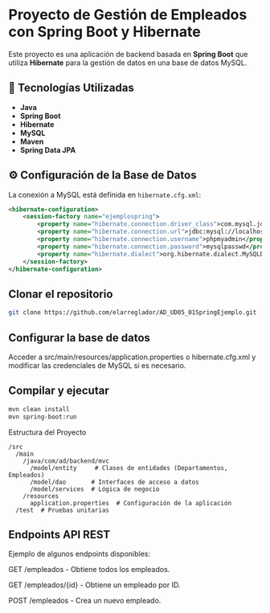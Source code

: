 # Proyecto de Gestión de Empleados con Spring Boot y Hibernate

Este proyecto es una aplicación de backend basada en **Spring Boot** que utiliza **Hibernate** para la gestión de datos en una base de datos MySQL.

## 📌 Tecnologías Utilizadas
- **Java**
- **Spring Boot**
- **Hibernate**
- **MySQL**
- **Maven**
- **Spring Data JPA**

## ⚙️ Configuración de la Base de Datos

La conexión a MySQL está definida en `hibernate.cfg.xml`:

```xml
<hibernate-configuration>
    <session-factory name="ejemplospring">
        <property name="hibernate.connection.driver_class">com.mysql.jdbc.Driver</property>
        <property name="hibernate.connection.url">jdbc:mysql://localhost/ejemplo</property>
        <property name="hibernate.connection.username">phpmyadmin</property>
        <property name="hibernate.connection.password">mysqlpasswd</property>
        <property name="hibernate.dialect">org.hibernate.dialect.MySQLDialect</property>
    </session-factory>
</hibernate-configuration>
```

## Clonar el repositorio

```bash
git clone https://github.com/elarreglador/AD_UD05_01SpringEjemplo.git
```

## Configurar la base de datos

Acceder a src/main/resources/application.properties o hibernate.cfg.xml y modificar las credenciales de MySQL si es necesario.

## Compilar y ejecutar

```bash
mvn clean install
mvn spring-boot:run
```

Estructura del Proyecto

```
/src
  /main
    /java/com/ad/backend/mvc
      /model/entity     # Clases de entidades (Departamentos, Empleados)
      /model/dao       # Interfaces de acceso a datos
      /model/services  # Lógica de negocio
    /resources
      application.properties  # Configuración de la aplicación
  /test  # Pruebas unitarias
```

## Endpoints API REST

Ejemplo de algunos endpoints disponibles:

GET /empleados - Obtiene todos los empleados.

GET /empleados/{id} - Obtiene un empleado por ID.

POST /empleados - Crea un nuevo empleado.